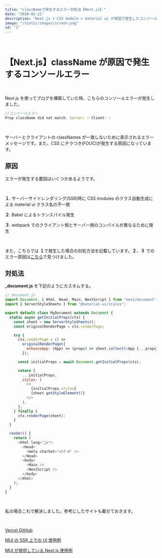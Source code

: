 ```yaml
---
title: "classNameで発生するエラー対処法【Next.js】"
date: "2020-02-21"
description: "Next.js × CSS module × material ui が原因で発生したコンソールエラーの解決方法を記載しています。Prop `className` did not match. Server: ~ Client: ~"
image: "/static/images/screen.png"
id: "1"
---
```


<br>

# 【Next.js】className が原因で発生するコンソールエラー

<br>

Next.js を使ってブログを構築していた時、こちらのコンソールエラーが発生しました。

```js
//コンソールエラー
Prop className did not match. Server: ~ Client: ~
```

<br>

サーバーとクライアントの classNames が一致しないために表示されるエラーメッセージです。また、CSS にチラつき(FOUC)が発生する原因になっています。

## 原因

エラーが発生する要因はいくつかあるようです。

<br>

**１**. サーバーサイドレンダリング(SSR)時に CSS modules のクラス自動生成による material ui クラス名の不一致

**２**. Babel によるトランスパイル発生

**３**. webpack でのクライアント側とサーバー側のコンパイルが異なるために発生

<br>

また、こちらでは **１**で発生した場合の対処方法を記載しています。**２**、**３** でのエラー原因は[こちら](https://stackoverflow.com/questions/50685175/react-material-ui-warning-prop-classname-did-not-match/58626730#58626730)で見つけました。

## 対処法

**\_document.js** を下記のようにカスタムする。

```js
//_document.js
import Document, { Html, Head, Main, NextScript } from "next/document";
import { ServerStyleSheets } from "@material-ui/styles";

export default class MyDocument extends Document {
  static async getInitialProps(ctx) {
    const sheet = new ServerStyleSheets();
    const originalRenderPage = ctx.renderPage;

    try {
      ctx.renderPage = () =>
        originalRenderPage({
          enhanceApp: (App) => (props) => sheet.collect(<App {...props} />),
        });

      const initialProps = await Document.getInitialProps(ctx);

      return {
        ...initialProps,
        styles: (
          <>
            {initialProps.styles}
            {sheet.getStyleElement()}
          </>
        ),
      };
    } finally {
      ctx.renderPage(sheet);
    }
  }

  render() {
    return (
      <Html lang="ja">
        <Head>
          <meta charSet="utf-8" />
        </Head>
        <body>
          <Main />
          <NextScript />
        </body>
      </Html>
    );
  }
}
```

<br>

私の場合これで解決しました。参考にしたサイトも載せておきます。

<br>

[Vercel GitHub](https://github.com/vercel/next.js/blob/master/examples/with-styled-components/pages/_document.js)

[MUI の SSR 上での UI 使用例](https://material-ui.com/guides/server-rendering/)

[MUI が提供している Next.js 使用例](https://github.com/mui-org/material-ui/tree/master/examples/nextjs)
